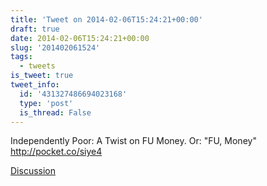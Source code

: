 ```yaml
---
title: 'Tweet on 2014-02-06T15:24:21+00:00'
draft: true
date: 2014-02-06T15:24:21+00:00
slug: '201402061524'
tags:
  - tweets
is_tweet: true
tweet_info:
  id: '431327486694023168'
  type: 'post'
  is_thread: False
---
```




Independently Poor: A Twist on FU Money. Or: "FU, Money" <http://pocket.co/siye4>

[Discussion](https://x.com/sytelus/status/431327486694023168)
